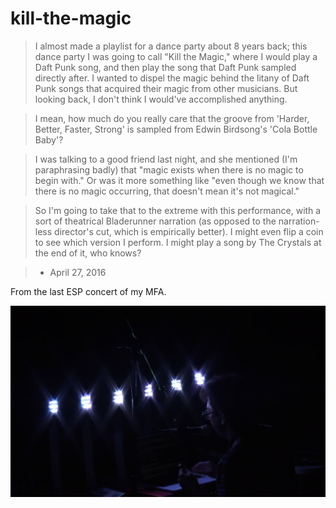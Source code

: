 # kill-the-magic

 > I almost made a playlist for a dance party about 8 years back; this dance party I was going to call "Kill the Magic," where I would play a Daft Punk song, and then play the song that Daft Punk sampled directly after. I wanted to dispel the magic behind the litany of Daft Punk songs that acquired their magic from other musicians. But looking back, I don't think I would've accomplished anything.

 > I mean, how much do you really care that the groove from 'Harder, Better, Faster, Strong' is sampled from Edwin Birdsong's 'Cola Bottle Baby'?

 > I was talking to a good friend last night, and she mentioned (I'm paraphrasing badly) that "magic exists when there is no magic to begin with." Or was it more something like "even though we know that there is no magic occurring, that doesn't mean it's not magical."

 > So I'm going to take that to the extreme with this performance, with a sort of theatrical Bladerunner narration (as opposed to the narration-less director's cut, which is empirically better). I might even flip a coin to see which version I perform. I might play a song by The Crystals at the end of it, who knows?

 > - April 27, 2016

From the last ESP concert of my MFA.

![kill-the-magic](bright-lights.png)
